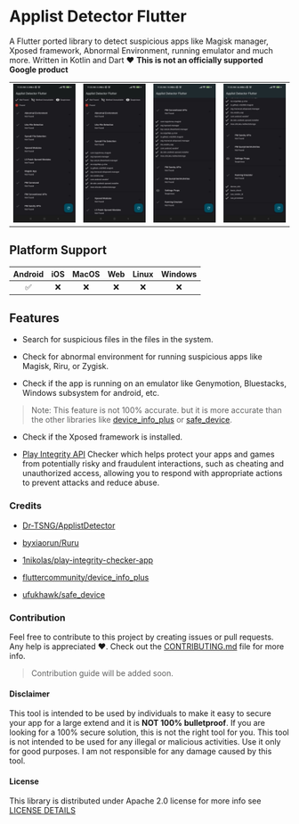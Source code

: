 # Applist Detector Flutter

A Flutter ported library to detect suspicious apps like Magisk manager, Xposed framework, Abnormal Environment, running emulator and much more. Written in Kotlin and Dart ❤️ **This is not an officially supported Google product**

|   |   |   |   |
|---|---|---|---|
| ![entire home screen](./screenshots/1.jpg) | ![displaying syscall file detection](./screenshots/2.jpg) | ![displaying pm Conventional apis](./screenshots/3.jpg)  | ![displaying emulator detection](./screenshots/4.jpg)  |

## Platform Support

| Android | iOS | MacOS | Web | Linux | Windows |
| :-----: | :-: | :---: | :-: | :---: | :-----: |
|   ✅    | ❌  |  ❌   | ❌  |  ❌   |   ❌    |

## Features

- Search for suspicious files in the files in the system.

- Check for abnormal environment for running suspicious apps like Magisk, Riru, or Zygisk.

- Check if the app is running on an emulator like Genymotion, Bluestacks, Windows subsystem for android, etc.

> Note: This feature is not 100% accurate. but it is more accurate than the other libraries like [device_info_plus](https://pub.dev/packages/device_info_plus) or [safe_device](https://pub.dev/packages/safe_device).

- Check if the Xposed framework is installed.

- [Play Integrity API](https://developer.android.com/google/play/integrity) Checker which helps protect your apps and games from potentially risky and fraudulent interactions, such as cheating and unauthorized access, allowing you to respond with appropriate actions to prevent attacks and reduce abuse.

### Credits

- [Dr-TSNG/ApplistDetector](https://github.com/Dr-TSNG/ApplistDetector)

- [byxiaorun/Ruru](https://github.com/byxiaorun/Ruru)

- [1nikolas/play-integrity-checker-app](https://github.com/1nikolas/play-integrity-checker-app)

- [fluttercommunity/device_info_plus](https://github.com/fluttercommunity/plus_plugins/tree/main/packages/device_info_plus/device_info_plus)

- [ufukhawk/safe_device](https://github.com/ufukhawk/safe_device)

### Contribution

Feel free to contribute to this project by creating issues or pull requests. Any help is appreciated ❤️. Check out the [CONTRIBUTING.md](./CONTRIBUTING.md) file for more info.

> Contribution guide will be added soon.

#### Disclaimer

This tool is intended to be used by individuals to make it easy to secure your app for a large extend and it is **NOT 100% bulletproof**. If you are looking for a 100% secure solution, this is not the right tool for you. This tool is not intended to be used for any illegal or malicious activities. Use it only for good purposes. I am not responsible for any damage caused by this tool.

#### License

This library is distributed under Apache 2.0 license for more info see [LICENSE DETAILS](./LICENSE)
